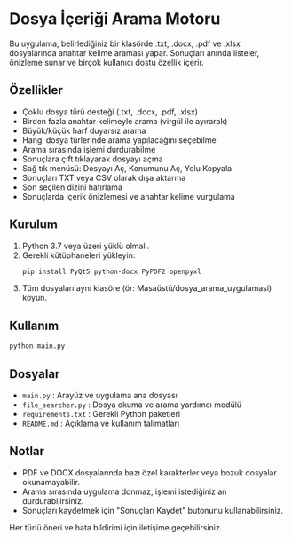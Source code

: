 # Dosya İçeriği Arama Motoru

Bu uygulama, belirlediğiniz bir klasörde .txt, .docx, .pdf ve .xlsx dosyalarında anahtar kelime araması yapar. Sonuçları anında listeler, önizleme sunar ve birçok kullanıcı dostu özellik içerir.

## Özellikler
- Çoklu dosya türü desteği (.txt, .docx, .pdf, .xlsx)
- Birden fazla anahtar kelimeyle arama (virgül ile ayırarak)
- Büyük/küçük harf duyarsız arama
- Hangi dosya türlerinde arama yapılacağını seçebilme
- Arama sırasında işlemi durdurabilme
- Sonuçlara çift tıklayarak dosyayı açma
- Sağ tık menüsü: Dosyayı Aç, Konumunu Aç, Yolu Kopyala
- Sonuçları TXT veya CSV olarak dışa aktarma
- Son seçilen dizini hatırlama
- Sonuçlarda içerik önizlemesi ve anahtar kelime vurgulama

## Kurulum
1. Python 3.7 veya üzeri yüklü olmalı.
2. Gerekli kütüphaneleri yükleyin:
   ```bash
   pip install PyQt5 python-docx PyPDF2 openpyxl
   ```
3. Tüm dosyaları aynı klasöre (ör: Masaüstü/dosya_arama_uygulamasi) koyun.

## Kullanım
```bash
python main.py
```

## Dosyalar
- `main.py` : Arayüz ve uygulama ana dosyası
- `file_searcher.py` : Dosya okuma ve arama yardımcı modülü
- `requirements.txt` : Gerekli Python paketleri
- `README.md` : Açıklama ve kullanım talimatları

## Notlar
- PDF ve DOCX dosyalarında bazı özel karakterler veya bozuk dosyalar okunamayabilir.
- Arama sırasında uygulama donmaz, işlemi istediğiniz an durdurabilirsiniz.
- Sonuçları kaydetmek için "Sonuçları Kaydet" butonunu kullanabilirsiniz.

Her türlü öneri ve hata bildirimi için iletişime geçebilirsiniz. 